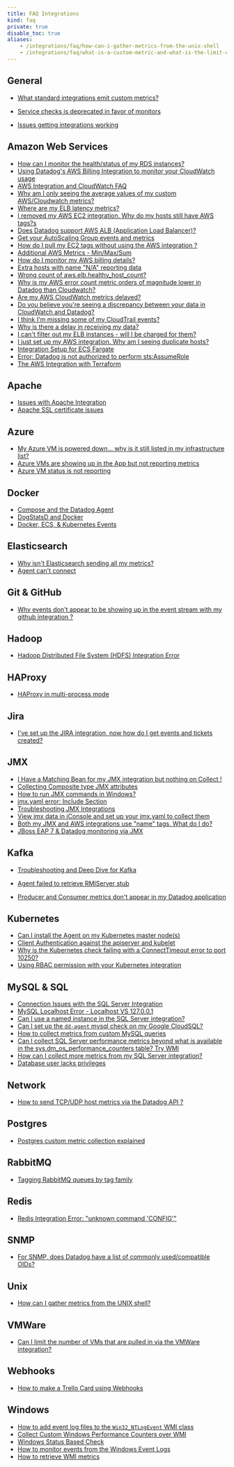 ```yaml
---
title: FAQ Integrations
kind: faq
private: true
disable_toc: true
aliases:
    - /integrations/faq/how-can-i-gather-metrics-from-the-unix-shell
    - /integrations/faq/what-is-a-custom-metric-and-what-is-the-limit-on-the-number-of-custom-metrics-i-can-have
---
```


## General

* [What standard integrations emit custom metrics?][1]

* [Service checks is deprecated in favor of monitors][2]
* [Issues getting integrations working][3]

## Amazon Web Services

* [How can I monitor the health/status of my RDS instances?][4]
* [Using Datadog's AWS Billing Integration to monitor your CloudWatch usage][5]
* [AWS Integration and CloudWatch FAQ][6]
* [Why am I only seeing the average values of my custom AWS/Cloudwatch metrics?][7]
* [Where are my ELB latency metrics?][8]
* [I removed my AWS EC2 integration. Why do my hosts still have AWS tags?s][9]
* [Does Datadog support AWS ALB (Application Load Balancer)?][10]
* [Get your AutoScaling Group events and metrics][11]
* [How do I pull my EC2 tags without using the AWS integration ?][12]
* [Additional AWS Metrics - Min/Max/Sum][13]
* [How do I monitor my AWS billing details?][14]
* [Extra hosts with name "N/A" reporting data][15]
* [Wrong count of aws.elb.healthy_host_count?][16]
* [Why is my AWS error count metric orders of magnitude lower in Datadog than Cloudwatch?][17]
* [Are my AWS CloudWatch metrics delayed?][18]
* [Do you believe you're seeing a discrepancy between your data in CloudWatch and Datadog?][19]
* [I think I'm missing some of my CloudTrail events?][20]
* [Why is there a delay in receiving my data?][21]
* [I can't filter out my ELB instances - will I be charged for them?][22]
* [I just set up my AWS integration. Why am I seeing duplicate hosts?][23]
* [Integration Setup for ECS Fargate][24]
* [Error: Datadog is not authorized to perform sts:AssumeRole][25]
* [The AWS Integration with Terraform][26]

## Apache

* [Issues with Apache Integration][27]
* [Apache SSL certificate issues][28]

## Azure
* [My Azure VM is powered down... why is it still listed in my infrastructure list?][29]
* [Azure VMs are showing up in the App but not reporting metrics][30]
* [Azure VM status is not reporting][31]

## Docker

* [Compose and the Datadog Agent][32]
* [DogStatsD and Docker][33]
* [Docker, ECS, & Kubernetes Events][34]

## Elasticsearch

* [Why isn't Elasticsearch sending all my metrics?][35]
* [Agent can't connect][36]

## Git & GitHub

* [Why events don't appear to be showing up in the event stream with my github integration ?][37]

## Hadoop
* [Hadoop Distributed File System (HDFS) Integration Error][38]

## HAProxy

* [HAProxy in multi-process mode][39]

## Jira
* [I've set up the JIRA integration, now how do I get events and tickets created?][40]

## JMX

* [I Have a Matching Bean for my JMX integration but nothing on Collect !][41]
* [Collecting Composite type JMX attributes][42]
* [How to run JMX commands in Windows?][43]
* [jmx.yaml error: Include Section][44]
* [Troubleshooting JMX Integrations][45]
* [View jmx data in jConsole and set up your jmx.yaml to collect them][46]
* [Both my JMX and AWS integrations use "name" tags. What do I do?][47]
* [JBoss EAP 7 & Datadog monitoring via JMX][48]

## Kafka

* [Troubleshooting and Deep Dive for Kafka][49]

* [Agent failed to retrieve RMIServer stub][50]
* [Producer and Consumer metrics don't appear in my Datadog application][51]

## Kubernetes

* [Can I install the Agent on my Kubernetes master node(s)][52]
* [Client Authentication against the apiserver and kubelet][53]
* [Why is the Kubernetes check failing with a ConnectTimeout error to port 10250?][54]
* [Using RBAC permission with your Kubernetes integration][55]

## MySQL & SQL
* [Connection Issues with the SQL Server Integration][56]
* [MySQL Localhost Error - Localhost VS 127.0.0.1][57]
* [Can I use a named instance in the SQL Server integration?][58]
* [Can I set up the `dd-agent` mysql check on my Google CloudSQL?][59]
* [How to collect metrics from custom MySQL queries][60]
* [Can I collect SQL Server performance metrics beyond what is available in the sys.dm_os_performance_counters table? Try WMI][61]
* [How can I collect more metrics from my SQL Server integration?][62]
* [Database user lacks privileges][63]

## Network
* [How to send TCP/UDP host metrics via the Datadog API ?][64]

## Postgres
* [Postgres custom metric collection explained][65]

## RabbitMQ

* [Tagging RabbitMQ queues by tag family][66]

## Redis

* [Redis Integration Error: "unknown command 'CONFIG'"][67]

## SNMP

* [For SNMP, does Datadog have a list of commonly used/compatible OIDs?  ][68]

## Unix
* [How can I gather metrics from the UNIX shell?][69]

## VMWare
* [Can I limit the number of VMs that are pulled in via the VMWare integration?][70]

## Webhooks
* [How to make a Trello Card using Webhooks][71]

## Windows

* [How to add event log files to the `Win32_NTLogEvent` WMI class][72]
* [Collect Custom Windows Performance Counters over WMI][73]
* [Windows Status Based Check][74]
* [How to monitor events from the Windows Event Logs][75]
* [How to retrieve WMI metrics][76]

[1]: /integrations/faq/what-standard-integrations-emit-custom-metrics
[2]: /integrations/faq/using-events-for-service-checks-is-deprecated-in-favor-of-monitors
[3]: /integrations/faq/issues-getting-integrations-working
[4]: /integrations/faq/how-can-i-monitor-the-health-status-of-my-rds-instances
[5]: /integrations/faq/using-datadog-s-aws-billing-integration-to-monitor-your-cloudwatch-usage
[6]: /integrations/faq/aws-integration-and-cloudwatch-faq
[7]: /integrations/faq/why-am-i-only-seeing-the-average-values-of-my-custom-aws-cloudwatch-metrics
[8]: /integrations/faq/where-are-my-elb-latency-metrics
[9]: /integrations/faq/i-removed-my-aws-ec2-integration-why-do-my-hosts-still-have-aws-tags
[10]: /integrations/faq/does-datadog-support-aws-alb-application-load-balancer
[11]: /integrations/faq/get-your-autoscaling-group-events-and-metrics
[12]: /integrations/faq/how-do-i-pull-my-ec2-tags-without-using-the-aws-integration
[13]: /integrations/faq/additional-aws-metrics-min-max-sum
[14]: /integrations/faq/how-do-i-monitor-my-aws-billing-details
[15]: /integrations/faq/extra-hosts-with-name-n-a-reporting-data
[16]: /integrations/faq/wrong-count-of-aws-elb-healthy-host-count
[17]: /integrations/faq/why-is-my-aws-error-count-metric-orders-of-magnitude-lower-in-datadog-than-cloudwatch
[18]: /integrations/faq/are-my-aws-cloudwatch-metrics-delayed
[19]: /integrations/faq/do-you-believe-you-re-seeing-a-discrepancy-between-your-data-in-cloudwatch-and-datadog
[20]: /integrations/faq/i-think-i-m-missing-some-of-my-cloudtrail-events
[21]: /integrations/faq/why-is-there-a-delay-in-receiving-my-data
[22]: /integrations/faq/i-can-t-filter-out-my-elb-instances-will-i-be-charged-for-them
[23]: /integrations/faq/i-just-set-up-my-aws-integration-why-am-i-seeing-duplicate-hosts
[24]: /integrations/faq/integration-setup-ecs-fargate
[25]: /integrations/faq/error-datadog-not-authorized-sts-assume-role
[26]: /integrations/faq/aws-integration-with-terraform
[27]: /integrations/faq/issues-with-apache-integration
[28]: /integrations/faq/apache-ssl-certificate-issues
[29]: /integrations/faq/my-azure-vm-is-powered-down-why-is-it-still-listed-in-my-infrastructure-list
[30]: /integrations/faq/azure-vms-are-showing-up-in-the-app-but-not-reporting-metrics
[31]: /integrations/faq/azure-vm-status-is-not-reporting
[32]: /integrations/faq/compose-and-the-datadog-agent
[33]: /integrations/faq/dogstatsd-and-docker
[34]: /integrations/faq/docker-ecs-kubernetes-events
[35]: /integrations/faq/why-isn-t-elasticsearch-sending-all-my-metrics
[36]: /integrations/faq/elastic-agent-can-t-connect
[37]: /integrations/faq/why-events-don-t-appear-to-be-showing-up-in-the-event-stream-with-my-github-integration
[38]: /integrations/faq/hadoop-distributed-file-system-hdfs-integration-error
[39]: /integrations/faq/haproxy-multi-process
[40]: /integrations/faq/i-ve-set-up-the-jira-integration-now-how-do-i-get-events-and-tickets-created
[41]: /integrations/faq/i-have-a-matching-bean-for-my-jmx-integration-but-nothing-on-collect
[42]: /integrations/faq/collecting-composite-type-jmx-attributes
[43]: /integrations/faq/how-to-run-jmx-commands-in-windows
[44]: /integrations/faq/jmx-yaml-error-include-section
[45]: /integrations/faq/troubleshooting-jmx-integrations
[46]: /integrations/faq/view-jmx-data-in-jconsole-and-set-up-your-jmx-yaml-to-collect-them
[47]: /integrations/faq/both-my-jmx-and-aws-integrations-use-name-tags-what-do-i-do
[48]: /integrations/faq/jboss-eap-7-datadog-monitoring-via-jmx
[49]: /integrations/faq/troubleshooting-and-deep-dive-for-kafka
[50]: /integrations/faq/agent-failed-to-retrieve-rmierver-stub
[51]: /integrations/faq/producer-and-consumer-metrics-don-t-appear-in-my-datadog-application
[52]: /integrations/faq/can-i-install-the-agent-on-my-kubernetes-master-node-s
[53]: /integrations/faq/client-authentication-against-the-apiserver-and-kubelet
[54]: /integrations/faq/why-is-the-kubernetes-check-failing-with-a-connecttimeout-error-to-port-10250
[55]: /integrations/faq/using-rbac-permission-with-your-kubernetes-integration
[56]: /integrations/faq/connection-issues-with-the-sql-server-integration
[57]: /integrations/faq/mysql-localhost-error-localhost-vs-127-0-0-1
[58]: /integrations/faq/can-i-use-a-named-instance-in-the-sql-server-integration
[59]: /integrations/faq/can-i-set-up-the-dd-agent-mysql-check-on-my-google-cloudsql
[60]: /integrations/faq/how-to-collect-metrics-from-custom-mysql-queries
[61]: /integrations/faq/can-i-collect-sql-server-performance-metrics-beyond-what-is-available-in-the-sys-dm-os-performance-counters-table-try-wmi
[62]: /integrations/faq/how-can-i-collect-more-metrics-from-my-sql-server-integration
[63]: /integrations/faq/database-user-lacks-privileges
[64]: /integrations/faq/how-to-send-tcp-udp-host-metrics-via-the-datadog-api
[65]: /integrations/faq/postgres-custom-metric-collection-explained
[66]: /integrations/faq/tagging-rabbitmq-queues-by-tag-family
[67]: /integrations/faq/redis-integration-error-unknown-command-config
[68]: /integrations/faq/for-snmp-does-datadog-have-a-list-of-commonly-used-compatible-oids
[69]: https://github.com/DataDog/Miscellany/tree/master/custom_check_shell
[70]: /integrations/faq/can-i-limit-the-number-of-vms-that-are-pulled-in-via-the-vmware-integration
[71]: /integrations/faq/how-to-make-trello-card-using-webhooks
[72]: /integrations/faq/how-to-add-event-log-files-to-the-win32-ntlogevent-wmi-class
[73]: /integrations/faq/collect-custom-windows-performance-counters-over-wmi
[74]: /integrations/faq/windows-status-based-check
[75]: /integrations/faq/how-to-monitor-events-from-the-windows-event-logs
[76]: /integrations/faq/how-to-retrieve-wmi-metrics
